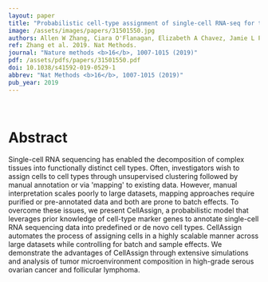```yaml
---
layout: paper
title: "Probabilistic cell-type assignment of single-cell RNA-seq for tumor microenvironment profiling."
image: /assets/images/papers/31501550.jpg
authors: Allen W Zhang, Ciara O'Flanagan, Elizabeth A Chavez, Jamie L P Lim, Nicholas Ceglia, Andrew McPherson, Matt Wiens, Pascale Walters, Tim Chan, Brittany Hewitson, Daniel Lai, Anja Mottok, Clementine Sarkozy, Lauren Chong, Tomohiro Aoki, Xuehai Wang, Andrew P Weng, Jessica N McAlpine, Samuel Aparicio, Christian Steidl, Kieran R Campbell, Sohrab P Shah
ref: Zhang et al. 2019. Nat Methods.
journal: "Nature methods <b>16</b>, 1007-1015 (2019)"
pdf: /assets/pdfs/papers/31501550.pdf
doi: 10.1038/s41592-019-0529-1
abbrev: "Nat Methods <b>16</b>, 1007-1015 (2019)"
pub_year: 2019
---
```


<br />
<div data-badge-popover="right" data-badge-type="donut" data-pmid="31501550" data-hide-no-mentions="true" class="altmetric-embed"></div>

# Abstract

Single-cell RNA sequencing has enabled the decomposition of complex tissues into functionally distinct cell types. Often, investigators wish to assign cells to cell types through unsupervised clustering followed by manual annotation or via 'mapping' to existing data. However, manual interpretation scales poorly to large datasets, mapping approaches require purified or pre-annotated data and both are prone to batch effects. To overcome these issues, we present CellAssign, a probabilistic model that leverages prior knowledge of cell-type marker genes to annotate single-cell RNA sequencing data into predefined or de novo cell types. CellAssign automates the process of assigning cells in a highly scalable manner across large datasets while controlling for batch and sample effects. We demonstrate the advantages of CellAssign through extensive simulations and analysis of tumor microenvironment composition in high-grade serous ovarian cancer and follicular lymphoma.


